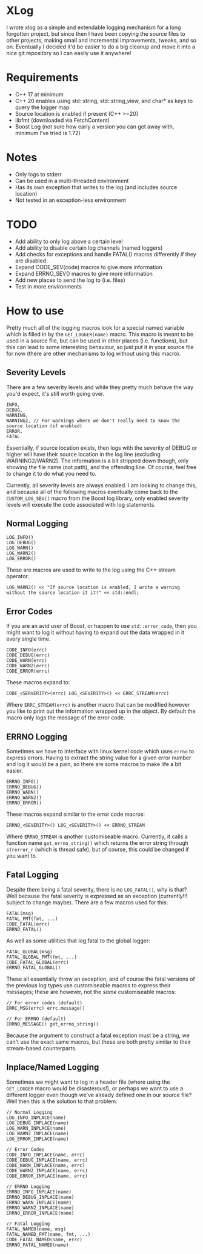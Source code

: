 # XLog
I wrote xlog as a simple and extendable logging mechanism for a long forgotten project, but since then I have been copying the source files to other projects, making small and incremental improvements, tweaks, and so on. Eventually I decided it'd be easier to do a big cleanup and move it into a nice git repository so I can easily use it anywhere!

# Requirements
- C++ 17 at minimum
 - C++ 20 enables using std::string, std::string_view, and char* as keys to query the logger map
 - Source location is enabled if present (C++ >=20)
- libfmt (downloaded via FetchContent)
- Boost Log (not sure how early a version you can get away with, minimum I've tried is 1.72)

# Notes
- Only logs to stderr
- Can be used in a multi-threaded environment
- Has its own exception that writes to the log (and includes source location)
 - Not tested in an exception-less environment

# TODO
- Add ability to only log above a certain level
- Add ability to disable certain log channels (named loggers)
- Add checks for exceptions and handle FATAL() macros differently if they are disabled
- Expand CODE_SEV(code) macros to give more information
- Expand ERRNO_SEV() macros to give more information
- Add new places to send the log to (i.e. files)
- Test in more environments

# How to use
Pretty much all of the logging macros look for a special named variable which is filled in by the ```GET_LOGGER(name)``` macro. This macro is meant to be used in a source file, but can be used in other places (i.e. functions), but this can lead to some interesting behaviour, so just put it in your source file for now (there are other mechanisms to log without using this macro).

## Severity Levels
There are a few severity levels and while they pretty much behave the way you'd expect, it's still worth going over.
```
INFO,
DEBUG,
WARNING,
WARNING2, // For warnings where we don't really need to know the source location (if enabled)
ERROR,
FATAL
```
Essentially, if source location exists, then logs with the severity of DEBUG or higher will have their source location in the log line (excluding WARNING2/WARN2). The information is a bit stripped down though, only showing the file name (not path), and the offending line. Of course, feel free to change it to do what you need to.

Currently, all severity levels are always enabled. I am looking to change this, and because all of the following macros eventually come back to the ```CUSTOM_LOG_SEV()``` macro from the Boost log library, only enabled severity levels will execute the code associated with log statements.

## Normal Logging
```
LOG_INFO()
LOG_DEBUG()
LOG_WARN()
LOG_WARN2()
LOG_ERROR()
```
These are macros are used to write to the log using the C++ stream operator:
```
LOG_WARN2() << "If source location is enabled, I write a warning without the source location it it!" << std::endl;
```

## Error Codes
If you are an avid user of Boost, or happen to use ```std::error_code```, then you might want to log it without having to expand out the data wrapped in it every single time. 
```
CODE_INFO(errc)
CODE_DEBUG(errc)
CODE_WARN(errc)
CODE_WARN2(errc)
CODE_ERROR(errc)
```
These macros expand to:
```
CODE_<SERVERITY>(errc) LOG_<SEVERITY>() << ERRC_STREAM(errc)
```
Where ```ERRC_STREAM(errc)``` is another macro that can be modified however you like to print out the information wrapped up in the object. By default the macro only logs the message of the error code.

## ERRNO Logging
Sometimes we have to interface with linux kernel code which uses ```errno``` to express errors. Having to extract the string value for a given error number and log it would be a pain, so there are some macros to make life a bit easier.
```
ERRNO_INFO()
ERRNO_DEBUG()
ERRNO_WARN()
ERRNO_WARN2()
ERRNO_ERROR()
```
These macros expand similar to the error code macros:
```
ERRNO_<SEVERITY>() LOG_<SEVERITY>() << ERRNO_STREAM
```
Where ```ERRNO_STREAM``` is another customiseable macro. Currently, it calls a function name ```get_errno_string()``` which returns the error string through ```strerror_r``` (which is thread safe), but of course, this could be changed if you want to.

## Fatal Logging
Despite there being a fatal severity, there is no ```LOG_FATAL()```, why is that? Well because the fatal severity is expressed as an exception (currently!!! subject to change maybe). There are a few macros used for this:
```
FATAL(msg)
FATAL_FMT(fmt, ...)
CODE_FATAL(errc)
ERRNO_FATAL()
```
As well as some utilities that log fatal to the global logger:
```
FATAL_GLOBAL(msg)
FATAL_GLOBAL_FMT(fmt, ...)
CODE_FATAL_GLOBAL(errc)
ERRNO_FATAL_GLOBAL()
```
These all essentially throw an exception, and of course the fatal versions of the previous log types use customiseable macros to express their messages; these are however, not the *same* customiseable macros:
```
// For error codes (default)
ERRC_MSG(errc) errc.message()

// For ERRNO (default)
ERRNO_MESSAGE() get_errno_string()
```
Because the argument to construct a fatal exception must be a string, we can't use the exact same macros, but these are both pretty similar to their stream-based counterparts.

## Inplace/Named Logging
Sometimes we might want to log in a header file (where using the ```GET_LOGGER``` macro would be disasterous!), or perhaps we want to use a different logger even though we've already defined one in our source file? Well then this is the solution to that problem:
```
// Normal Logging
LOG_INFO_INPLACE(name)
LOG_DEBUG_INPLACE(name)
LOG_WARN_INPLACE(name)
LOG_WARN2_INPLACE(name)
LOG_ERROR_INPLACE(name)

// Error Codes
CODE_INFO_INPLACE(name, errc)
CODE_DEBUG_INPLACE(name, errc)
CODE_WARN_INPLACE(name, errc)
CODE_WARN2_INPLACE(name, errc)
CODE_ERROR_INPLACE(name, errc)

// ERRNO Logging
ERRNO_INFO_INPLACE(name)
ERRNO_DEBUG_INPLACE(name)
ERRNO_WARN_INPLACE(name)
ERRNO_WARN2_INPLACE(name)
ERRNO_ERROR_INPLACE(name)

// Fatal Logging
FATAL_NAMED(name, msg)
FATAL_NAMED_FMT(name, fmt, ...)
CODE_FATAL_NAMED(name, errc)
ERRNO_FATAL_NAMED(name)
```
